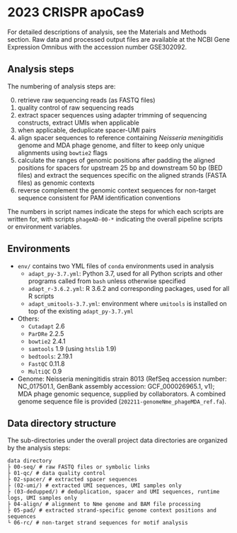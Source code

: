 # 2023 CRISPR apoCas9

For detailed descriptions of analysis, see the Materials and Methods section.
Raw data and processed output files are available at the NCBI Gene Expression Omnibus with the accession number GSE302092.

## Analysis steps

The numbering of analysis steps are:

00. retrieve raw sequencing reads (as FASTQ files)
01. quality control of raw sequencing reads
02. extract spacer sequences using adapter trimming of sequencing constructs, extract UMIs when applicable
03. when applicable, deduplicate spacer-UMI pairs
04. align spacer sequences to reference containing *Neisseria meningitidis* genome and MDA phage genome, and filter to keep only unique alignments using `bowtie2` flags
05. calculate the ranges of genomic positions after padding the aligned positions for spacers for upstream 25 bp and downstream 50 bp (BED files) and extract the sequences specific on the aligned strands (FASTA files) as genomic contexts
06. reverse complement the genomic context sequences for non-target sequence consistent for PAM identification conventions

The numbers in script names indicate the steps for which each scripts are written for, with scripts `phageAD-00-*` indicating the overall pipeline scripts or environment variables.

## Environments

+ `env/` contains two YML files of `conda` environments used in analysis
  + `adapt_py-3.7.yml`: Python 3.7, used for all Python scripts and other programs called from `bash` unless otherwise specified
  + `adapt_r-3.6.2.yml`: R 3.6.2 and corresponding packages, used for all R scripts
  + `adapt_umitools-3.7.yml`: environment where `umitools` is installed on top of the existing `adapt_py-3.7.yml`
+ Others:
  + `Cutadapt` 2.6
  + `ParDRe` 2.2.5
  + `bowtie2` 2.4.1
  + `samtools` 1.9 (using `htslib` 1.9)
  + `bedtools`: 2.19.1
  + `FastQC` 0.11.8
  + `MultiQC` 0.9
+ Genome: Neisseria meningitidis strain 8013 (RefSeq accession number: NC_017501.1, GenBank assembly accession: GCF_000026965.1, v1); MDA phage genomic sequence, supplied by collaborators. A combined genome sequence file is provided (`202211-genomeNme_phageMDA_ref.fa`).

## Data directory structure

The sub-directories under the overall project data directories are organized by the analysis steps:

```
data directory
├ 00-seq/ # raw FASTQ files or symbolic links
├ 01-qc/ # data quality control
├ 02-spacer/ # extracted spacer sequences
├ (02-umi/) # extracted UMI sequences, UMI samples only
├ (03-dedupped/) # deduplication, spacer and UMI sequences, runtime logs, UMI samples only
├ 04-align/ # alignment to Nme genome and BAM file processing
├ 05-pad/ # extracted strand-specific genome context positions and sequences
└ 06-rc/ # non-target strand sequences for motif analysis
```
